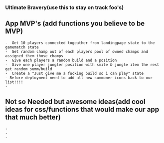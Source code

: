 ### Ultimate Bravery(use this to stay on track foo's)





## App MVP's (add functions you believe to be MVP)
    -  Get 10 players connected togeather from landingpage state to the gamematch state
    -  Get random champ out of each players pool of owned champs and assigned them those champs
    -  Give each players a random build and a position
    -  Give one player jungler position with smite & jungle item the rest get random summ/build
    -  Create a "Just give me a fucking build so i can play" state
    - Before deployment need to add all new summoner icons back to our list!!!!
    - 


## Not so Needed but awesome ideas(add cool ideas for css/functions that would make our app that much better)

    -
    -
    -


